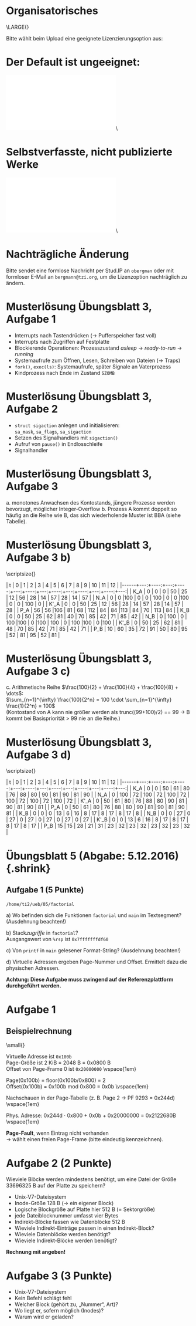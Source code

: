 # Organisatorisches

\LARGE{}

Bitte wählt beim Upload eine geeignete Lizenzierungsoption aus:

# Der Default ist ungeeignet:

![](pic/lizenz01.pdf)\ 

# Selbstverfasste, nicht publizierte Werke

![](pic/lizenz02.pdf)\ 

# Nachträgliche Änderung

Bitte sendet eine formlose Nachricht per Stud.IP an `obergman` oder
mit formloser E-Mail an `bergmann@tzi.org`, um die Lizenzoption
nachträglich zu ändern.

# Musterlösung Übungsblatt 3, Aufgabe 1

* Interrupts nach Tastendrücken ($\rightarrow$ Pufferspeicher fast voll)
* Interrupts nach Zugriffen auf Festplatte
* Blockierende Operationen: Prozesszustand *asleep* $\rightarrow$ *ready-to-run* $\rightarrow$ *running*
* Systemaufrufe zum Öffnen, Lesen, Schreiben von Dateien ($\rightarrow$ Traps)
* `fork()`, `exec(ls)`: Systemaufrufe, später Signale an Vaterprozess
* Kindprozess nach Ende im Zustand `SZOMB`

# Musterlösung Übungsblatt 3, Aufgabe 2

* `struct sigaction` anlegen und initialisieren:  
  `sa_mask`, `sa_flags`, `sa_sigaction`
* Setzen des Signalhandlers mit `sigaction()`
* Aufruf von `pause()` in Endlosschleife
* Signalhandler

# Musterlösung Übungsblatt 3, Aufgabe 3

a. monotones Anwachsen des Kontostands, jüngere Prozesse werden bevorzugt, möglicher Integer-Overflow
b. Prozess A kommt doppelt so häufig an die Reihe wie B, das sich wiederholende Muster ist BBA (siehe Tabelle).

# Musterlösung Übungsblatt 3, Aufgabe 3 b)

\scriptsize{}

| t    |  0 |   1 |  2 |   3 |  4 |   5 |  6 |   7 |  8 |   9 | 10 |  11 | 12 |
|------+---:+----:+---:+----:+---:+----:+---:+----:+---:+----:+---:+----:+---:|
| K_A  |  0 |   0 |  0 |  50 | 25 |  12 | 56 |  28 | 14 |  57 | 28 |  14 | 57 |
| N_A  |  0 |   0 |100 |   0 |  0 | 100 |  0 |   0 |100 |   0 |  0 | 100 |  0 |
| K'_A |  0 |   0 | 50 |  25 | 12 |  56 | 28 |  14 | 57 |  28 | 14 |  57 | 28 |
| P_A  | 56 |  56 |106 |  81 | 68 | 112 | 84 |  84 |113 |  84 | 70 | 113 | 84 |
| K_B  |  0 |   0 | 50 |  25 | 62 |  81 | 40 |  70 | 85 |  42 | 71 |  85 | 42 |
| N_B  |  0 | 100 |  0 | 100 |100 |   0 |100 | 100 |  0 | 100 |100 |   0 |100 |
| K'_B |  0 |  50 | 25 |  62 | 81 |  48 | 70 |  85 | 42 |  71 | 85 |  42 | 71 |
| P_B  | 10 |  60 | 35 |  72 | 91 |  50 | 80 |  95 | 52 |  81 | 95 |  52 | 81 |


# Musterlösung Übungsblatt 3, Aufgabe 3 c)

c. Arithmetische Reihe $\frac{100}{2} + \frac{100}{4} + \frac{100}{8} + \dots$:  
   $\sum_{n=1}^{\infty} \frac{100}{2^n} = 100 \cdot \sum_{n=1}^{\infty} \frac{1}{2^n} = 100$  
   (Kontostand von A kann nie größer werden als trunc((99+100)/2) == 99
   $\rightarrow$ B kommt bei Basispriorität > 99 nie an die Reihe.)

# Musterlösung Übungsblatt 3, Aufgabe 3 d)

\scriptsize{}

| t    |  0 |   1 |  2 |   3 |  4 |   5 |  6 |   7 |  8 |   9 | 10 |  11 | 12 |
|------+---:+----:+---:+----:+---:+----:+---:+----:+---:+----:+---:+----:+---:|
| K_A  |  0 |   0 | 50 |  61 | 80 |  76 | 88 |  80 | 90 |  81 | 90 |  81 | 90 |
| N_A  |  0 | 100 | 72 | 100 | 72 | 100 | 72 | 100 | 72 | 100 | 72 | 100 | 72 |
| K'_A |  0 |  50 | 61 |  80 | 76 |  88 | 80 |  90 | 81 |  90 | 81 |  90 | 81 |
| P_A  |  0 |  50 | 61 |  80 | 76 |  88 | 80 |  90 | 81 |  90 | 81 |  90 | 81 |
| K_B  |  0 |   0 |  0 |  13 |  6 |  16 |  8 |  17 |  8 |  17 |  8 |  17 |  8 |
| N_B  |  0 |   0 | 27 |   0 | 27 |   0 | 27 |   0 | 27 |   0 | 27 |   0 | 27 |
| K'_B |  0 |   0 | 13 |   6 | 16 |   8 | 17 |   8 | 17 |   8 | 17 |   8 | 17 |
| P_B  | 15 |  15 | 28 |  21 | 31 |  23 | 32 |  23 | 32 |  23 | 32 |  23 | 32 |

# Übungsblatt 5 (Abgabe: 5.12.2016) {.shrink}

## Aufgabe 1 (5 Punkte)

`/home/ti2/ueb/05/factorial`

a) Wo befinden sich die Funktionen `factorial` und `main` im
   Textsegment? (Ausdehnung beachten!)
   
b) Stack*zugriffe* in `factorial`?  
   Ausgangswert von `%rsp` ist `0x7fffffffdf60`

c) Von `printf` in `main` gelesener Format-String? (Ausdehnung
   beachten!)

d) Virtuelle Adressen ergeben Page-Nummer und Offset. Ermittelt dazu
   die physischen Adressen.

**Achtung: Diese Aufgabe muss zwingend auf der Referenzplattform
durchgeführt werden.**

# Aufgabe 1

## Beispielrechnung

\small{}

Virtuelle Adresse ist `0x100b`  
Page-Größe ist 2 KiB = 2048 B = 0x0800 B  
Offset von Page-Frame 0 ist `0x20000000`
\vspace{1em}

Page(0x100b) = floor(0x100b/0x800) = 2  
Offset(0x100b) = 0x100b mod 0x800 = 0x0b
\vspace{1em}

Nachschauen in der Page-Tabelle (z. B. Page 2 $\rightarrow$ PF 9293 = 0x244d)
\vspace{1em}

Phys. Adresse: 0x244d $\cdot$ 0x800 + 0x0b + 0x20000000 = 0x2122680B 
\vspace{1em}

**Page-Fault**, wenn Eintrag nicht vorhanden  
$\rightarrow$ wählt einen freien Page-Frame (bitte eindeutig kennzeichnen).

# Aufgabe 2 (2 Punkte)

Wieviele Blöcke werden mindestens benötigt, um eine Datei der Größe 33696325 B auf der Platte zu speichern?  

* Unix-V7-Dateisystem
* Inode-Größe 128 B ($\rightarrow$ ein eigener Block)
* Logische Blockgröße auf Platte hier 512 B (= Sektorgröße)
* jede Dateiblocknummer umfasst vier Bytes
* Indirekt-Blöcke fassen wie Datenblöcke 512 B
* Wieviele Indirekt-Einträge passen in einen Indirekt-Block?
* Wieviele Datenblöcke werden benötigt?
* Wieviele Indirekt-Blöcke werden benötigt?

**Rechnung mit angeben!**

# Aufgabe 3 (3 Punkte)

* Unix-V7-Dateisystem
* Kein Befehl schlägt fehl
* Welcher Block (gehört zu, „Nummer“, Art)?
* Wo liegt er, sofern möglich (Inodes)?
* Warum wird er geladen?

<!--  LocalWords:  
 -->

<!-- Local Variables: -->
<!-- coding: utf-8 -->
<!-- ispell-local-dictionary: "german-new8" -->
<!-- End: -->
